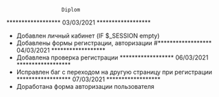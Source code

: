                       Diplom

 ****************** 03/03/2021 ******************
 - Добавлен личный кабинет (IF $_SESSION empty)
 - Добавлены формы регистрации, авторизации
#****************** 04/03/2021 ****************** 
 - Добавлена проверка регистрации
****************** 06/03/2021 ******************
 - Исправлен баг с переходом на другую страницу при регистрации
****************** 07/03/2021 ******************
 - Доработана форма авторизации пользователя
